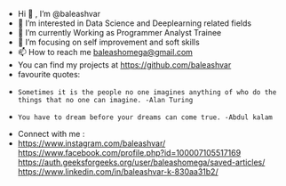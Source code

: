 - Hi 👋 , I’m @baleashvar
- 👀 I’m interested in Data Science and Deeplearning related fields
- 🌱 I’m currently Working as Programmer Analyst Trainee
- 💞️ I’m focusing on self improvement and soft skills
- 📫 How to reach me baleashomega@gmail.com
- You can find my projects at https://github.com/baleashvar
- favourite quotes:
-     Sometimes it is the people no one imagines anything of who do the things that no one can imagine. -Alan Turing
-     You have to dream before your dreams can come true. -Abdul kalam 
- Connect with me :
- https://www.instagram.com/baleashvar/ https://www.facebook.com/profile.php?id=100007105517169 https://auth.geeksforgeeks.org/user/baleashomega/saved-articles/ https://www.linkedin.com/in/baleashvar-k-830aa31b2/ 



<!---
baleashvar/baleashvar is a ✨ special ✨ repository because its `README.md` (this file) appears on your GitHub profile.
You can click the Preview link to take a look at your changes.
--->
